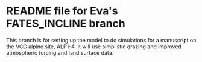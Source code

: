 # README file for Eva's FATES_INCLINE branch

This branch is for setting up the model to do simulations for a manuscript on the VCG alpine site, ALP1-4. 
It will use simplistic grazing and improved atmospheric forcing and land surface data. 
